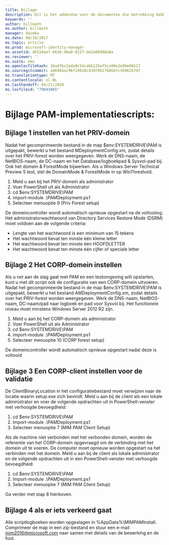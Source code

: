 ```yaml
---
title: Bijlage
description: Dit is het addendum voor de documenten die betrekking hebben op de implementatie van PAM met behulp van scripts. In het artikel wordt uitgelegd hoe u het PRIV- en CORP-domein kunt configureren en een client kunt instellen voor het uitvoeren van validatie. Tevens bevat het artikel informatie over hoe u hulp kunt aanvragen.
keywords: ''
author: billmath
ms.author: billmath
manager: daveba
ms.date: 08/18/2017
ms.topic: article
ms.prod: microsoft-identity-manager
ms.assetid: 4b524ae7-6610-40a0-8127-de5a08988a8a
ms.reviewer: ''
ms.suite: ems
ms.openlocfilehash: 34a4fbc2ada0c54cabb128af5ca90e2e89e06517
ms.sourcegitcommit: a96944ac96f19018c43976617686b7c3696267d7
ms.translationtype: MT
ms.contentlocale: nl-NL
ms.lasthandoff: 04/21/2020
ms.locfileid: "79043865"
---
```

# <a name="pam-deployment-scripts-addendum"></a>Bijlage PAM-implementatiescripts:

## <a name="addendum-1-setting-up-the-priv-domain"></a>Bijlage 1 instellen van het PRIV-domein

Nadat het gecomprimeerde bestand in de map $env:SYSTEMDRIVE\PAM is uitgepakt, bewerkt u het bestand MDeploymentConfig.xm, zodat details over het PRIV-forest worden weergegeven. Werk de DNS-naam, de NetBIOS-naam, de DC-naam en het Database/logboekpad & Sysvol-pad bij. Ook het domein & ForestMode bijwerken. Als u Windows Server Technical Preview 5 test, stel de DomainMode & ForestMode in op WinThreshold.

1. Meld u aan bij het PRIV-domein als administrator
2. Voer PowerShell uit als Administrator
3. cd $env:SYSTEMDRIVE\PAM
4. import-module .\PAMDeployment.ps1
5. Selecteer menuoptie 9 (Priv Forest setup)


De domeincontroller wordt automatisch opnieuw opgestart na de voltooiing. Het administratorwachtwoord van Directory Services Restore Mode (DSRM) moet voldoen aan de volgende criteria:

  * Lengte van het wachtwoord is een minimum van 15 tekens
  * Het wachtwoord bevat ten minste één kleine letter
  * Het wachtwoord bevat ten minste één HOOFDLETTER
  * Het wachtwoord bevat ten minste één cijfer of speciale letter

## <a name="addendum-2-setting-up-the-corp-domain"></a>Bijlage 2 Het CORP-domein instellen

Als u net aan de slag gaat met PAM en een testomgeving wilt opstarten, kunt u met dit script ook de configuratie van een CORP-domein uitvoeren. Nadat het gecomprimeerde bestand in de map $env:SYSTEMDRIVE\PAM is uitgepakt, bewerkt u het bestand AMDeploymentConfig.xm, zodat details over het PRIV-forest worden weergegeven. Werk de DNS-naam, NetBIOS-naam, DC-naam/pad naar logboek en pad voor Sysvol bij. Het functionele niveau moet minstens Windows Server 2012 R2 zijn.

1. Meld u aan bij het CORP-domein als administrator
2. Voer PowerShell uit als Administrator
3. cd $env:SYSTEMDRIVE\PAM
4. import-module .\PAMDeployment.ps1
5. Selecteer menuoptie 10 (CORP forest setup)

De domeincontroller wordt automatisch opnieuw opgestart nadat deze is voltooid

## <a name="addendum-3-setting-up-a-corp-client-to-do-the-validation"></a>Bijlage 3 Een CORP-client instellen voor de validatie

De ClientBinaryLocation in het configuratiebestand moet verwijzen naar de locatie waarin setup.exe zich bevindt.
Meld u aan bij de client als een lokale administrator en voer de volgende opdrachten uit in PowerShell-venster met verhoogde bevoegdheid:

1. cd $env:SYSTEMDRIVE\PAM
2. Import-module .\PAMDeployment.ps1
3. Selecteer menuoptie 7 (MIM PAM Client Setup)


Als de machine niet verbonden met het verbonden domein, worden de referentie van het CORP-domein opgevraagd om de verbinding met het domein uit te voeren. De computer moet opnieuw worden opgestart na het verbinden met het domein. Meld u aan bij de client als lokale administrator en de volgende opdrachten uit in een PowerShell-venster met verhoogde bevoegdheid:

1. cd $env:SYSTEMDRIVE\PAM
2. Import-module .\PAMDeployment.ps1
3. Selecteer menuoptie 7 (MIM PAM Client Setup)

Ga verder met stap 8 hierboven.

## <a name="addendum-4-if-something-goes-wrong"></a>Bijlage 4 als er iets verkeerd gaat

Alle scriptlogboeken worden opgeslagen in %AppData%\MIMPAMInstall. Comprimeer de map in een zip-bestand en stuur een e-mail [mim2016@microsoft.com](mailto:mim2016@microsoft.com) naar samen met details van de bewerking en de fout.
